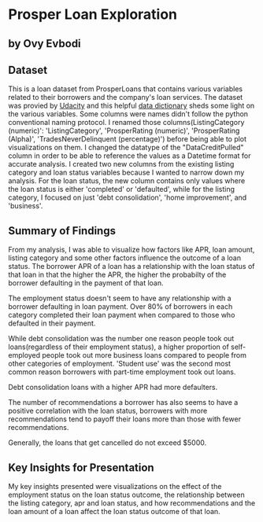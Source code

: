 # Prosper Loan Exploration
## by Ovy Evbodi


## Dataset


This is a loan dataset from ProsperLoans that contains various variables related to their borrowers and the company's loan services. The dataset was provied by [Udacity](https://s3.amazonaws.com/udacity-hosted-downloads/ud651/prosperLoanData.csv) and this helpful [data dictionary](https://docs.google.com/spreadsheets/d/1gDyi_L4UvIrLTEC6Wri5nbaMmkGmLQBk-Yx3z0XDEtI/edit#gid=0) sheds some light on the various variables.
Some columns were names didn't follow the python conventional naming protocol. I renamed those columns(ListingCategory (numeric)': 'ListingCategory', 'ProsperRating (numeric)', 'ProsperRating (Alpha)', 'TradesNeverDelinquent (percentage)') before being able to plot visualizations on them. I changed the datatype of the "DataCreditPulled" column in order to be able to reference the values as a Datetime format for accurate analysis.
I created two new columns from the existing listing category and loan status variables because I wanted to narrow down my analysis. For the loan status, the new column contains only values where the loan status is either 'completed' or 'defaulted', while for the listing category, I focused on just 'debt consolidation', 'home improvement', and 'business'.


## Summary of Findings


From my analysis, I was able to visualize how factors like APR, loan amount, listing category and some other factors influence the outcome of a loan status. The borrower APR of a loan has a relationship with the loan status of that loan in that the higher the APR, the higher the probabilty of the borrower defaulting in the payment of that loan.

The employment status doesn't seem to have any relationship with a borrower defaulting in loan payment. Over 80% of borrowers in each category completed their loan payment when compared to those who defaulted in their payment.
 
While debt consolidation was the number one reason people took out loans(regardless of their employment status), a higher proportion of self-employed people took out more business loans compared to people from other categories of employment. 'Student use' was the second most common reason borrowers with part-time employment took out loans.

Debt consolidation loans with a higher APR had more defaulters.

The number of recommendations a borrower has also seems to have a positive correlation with the loan status, borrowers with more recommendations tend to payoff their loans more than those with fewer recommendations.

Generally, the loans that get cancelled do not exceed \$5000.

## Key Insights for Presentation
 
 
My key insights presented were visualizations on the effect of the employment status on the loan status outcome, the relationship between the listing category, apr and loan status, and how recommendations and the loan amount of a loan affect the loan status outcome of that loan.




